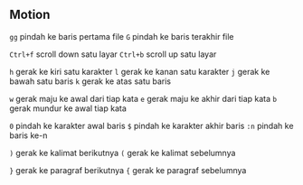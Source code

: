 ## Motion
`gg` pindah ke baris pertama file
`G` pindah ke baris terakhir file

`Ctrl+f` scroll down satu layar
`Ctrl+b` scroll up satu layar

`h` gerak ke kiri satu karakter
`l` gerak ke kanan satu karakter
`j` gerak ke bawah satu baris
`k` gerak ke atas satu baris

`w` gerak maju ke awal dari tiap kata
`e` gerak maju ke akhir dari tiap kata
`b` gerak mundur ke awal tiap kata

`0` pindah ke karakter awal baris
`$` pindah ke karakter akhir baris
`:n` pindah ke baris ke-n

`)` gerak ke kalimat berikutnya 
`(` gerak ke kalimat sebelumnya 

`}` gerak ke paragraf berikutnya
`{` gerak ke paragraf sebelumnya